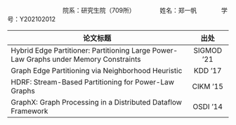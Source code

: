 &emsp;&emsp;&emsp;&emsp;&emsp;&emsp;&emsp;&emsp;&emsp;院系：研究生院（709所）&emsp;&emsp;&emsp;&emsp;姓名：郑一帆&emsp;&emsp;&emsp;&emsp;学号：Y202102012

|论文标题|出处|
|---|:---:|
| Hybrid Edge Partitioner: Partitioning Large Power-Law Graphs under Memory Constraints | SIGMOD ’21 |
| Graph Edge Partitioning via Neighborhood Heuristic | KDD ’17 |
| HDRF: Stream-Based Partitioning for Power-Law Graphs | CIKM ’15 |
| GraphX: Graph Processing in a Distributed Dataflow Framework | OSDI ’14 |

